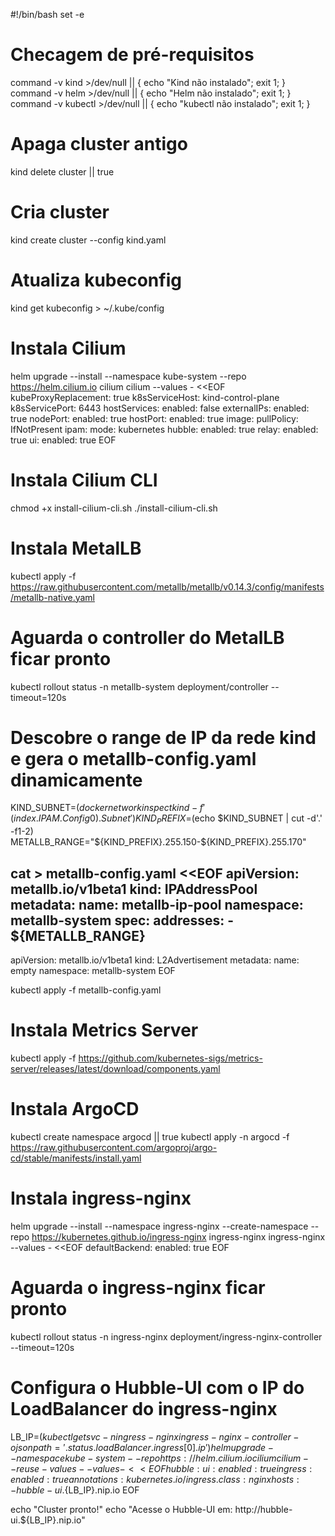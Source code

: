 #!/bin/bash
set -e

# Checagem de pré-requisitos
command -v kind >/dev/null || { echo "Kind não instalado"; exit 1; }
command -v helm >/dev/null || { echo "Helm não instalado"; exit 1; }
command -v kubectl >/dev/null || { echo "kubectl não instalado"; exit 1; }

# Apaga cluster antigo
kind delete cluster || true

# Cria cluster
kind create cluster --config kind.yaml

# Atualiza kubeconfig
kind get kubeconfig > ~/.kube/config

# Instala Cilium
helm upgrade --install --namespace kube-system --repo https://helm.cilium.io cilium cilium --values - <<EOF
kubeProxyReplacement: true
k8sServiceHost: kind-control-plane
k8sServicePort: 6443
hostServices:
  enabled: false
externalIPs:
  enabled: true
nodePort:
  enabled: true
hostPort:
  enabled: true
image:
  pullPolicy: IfNotPresent
ipam:
  mode: kubernetes
hubble:
  enabled: true
  relay:
    enabled: true
  ui:
    enabled: true
EOF

# Instala Cilium CLI
chmod +x install-cilium-cli.sh
./install-cilium-cli.sh

# Instala MetalLB
kubectl apply -f https://raw.githubusercontent.com/metallb/metallb/v0.14.3/config/manifests/metallb-native.yaml

# Aguarda o controller do MetalLB ficar pronto
kubectl rollout status -n metallb-system deployment/controller --timeout=120s

# Descobre o range de IP da rede kind e gera o metallb-config.yaml dinamicamente
KIND_SUBNET=$(docker network inspect kind -f '{{(index .IPAM.Config 0).Subnet}}')
KIND_PREFIX=$(echo $KIND_SUBNET | cut -d'.' -f1-2)
METALLB_RANGE="${KIND_PREFIX}.255.150-${KIND_PREFIX}.255.170"

cat > metallb-config.yaml <<EOF
apiVersion: metallb.io/v1beta1
kind: IPAddressPool
metadata:
  name: metallb-ip-pool
  namespace: metallb-system
spec:
  addresses:
    - ${METALLB_RANGE}
---
apiVersion: metallb.io/v1beta1
kind: L2Advertisement
metadata:
  name: empty
  namespace: metallb-system
EOF

kubectl apply -f metallb-config.yaml

# Instala Metrics Server
kubectl apply -f https://github.com/kubernetes-sigs/metrics-server/releases/latest/download/components.yaml

# Instala ArgoCD
kubectl create namespace argocd || true
kubectl apply -n argocd -f https://raw.githubusercontent.com/argoproj/argo-cd/stable/manifests/install.yaml

# Instala ingress-nginx
helm upgrade --install --namespace ingress-nginx --create-namespace --repo https://kubernetes.github.io/ingress-nginx ingress-nginx ingress-nginx --values - <<EOF
defaultBackend:
  enabled: true
EOF

# Aguarda o ingress-nginx ficar pronto
kubectl rollout status -n ingress-nginx deployment/ingress-nginx-controller --timeout=120s

# Configura o Hubble-UI com o IP do LoadBalancer do ingress-nginx
LB_IP=$(kubectl get svc -n ingress-nginx ingress-nginx-controller -o jsonpath='{.status.loadBalancer.ingress[0].ip}')
helm upgrade --namespace kube-system --repo https://helm.cilium.io cilium cilium --reuse-values --values - <<EOF
hubble:
  ui:
    enabled: true
    ingress:
      enabled: true
      annotations:
        kubernetes.io/ingress.class: nginx
      hosts:
        - hubble-ui.${LB_IP}.nip.io
EOF

echo "Cluster pronto!"
echo "Acesse o Hubble-UI em: http://hubble-ui.${LB_IP}.nip.io"